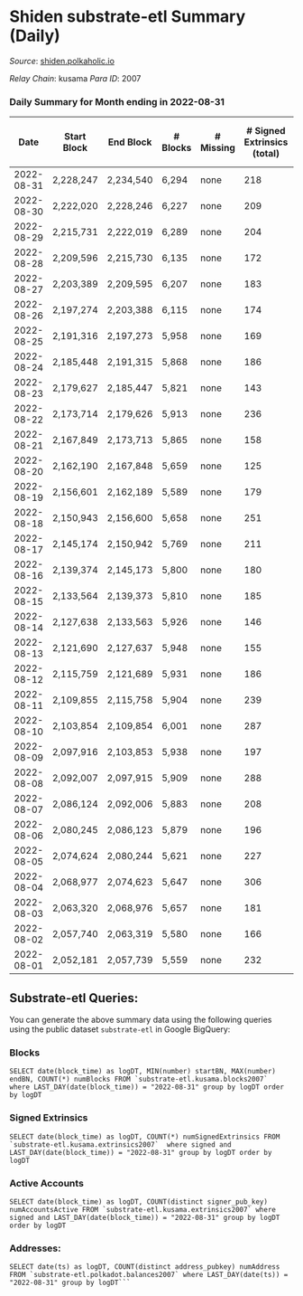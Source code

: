 # Shiden substrate-etl Summary (Daily)

_Source_: [shiden.polkaholic.io](https://shiden.polkaholic.io)

*Relay Chain*: kusama
*Para ID*: 2007



### Daily Summary for Month ending in 2022-08-31


| Date | Start Block | End Block | # Blocks | # Missing | # Signed Extrinsics (total) | # Active Accounts | # Addresses with Balances | # Events | # Transfers | # XCM Transfers In | # XCM Transfers Out |
| ---- | ----------- | --------- | -------- | --------- | --------------------------- | ----------------- | ------------------------- | -------- | ----------- | ------------------ | ------------------- |
| 2022-08-31 | 2,228,247 | 2,234,540 | 6,294 | none  | 218 | 91 | 632,709 | 50,392 | 6,488 ($54,249.57) | 3 ($5.73) | 3  |
| 2022-08-30 | 2,222,020 | 2,228,246 | 6,227 | none  | 209 | 108 | 632,694 | 47,259 | 6,371 ($11,746.53) | 2 ($33.69) | 5 ($34.03) |
| 2022-08-29 | 2,215,731 | 2,222,019 | 6,289 | none  | 204 | 111 | 632,680 | 57,890 | 6,422 ($71,767.83) | 7 ($1.29) | 1 ($0.12) |
| 2022-08-28 | 2,209,596 | 2,215,730 | 6,135 | none  | 172 | 83 | 632,639 | 50,057 | 6,469 ($41,005.74) | 2 ($0.32) | 2 ($23.55) |
| 2022-08-27 | 2,203,389 | 2,209,595 | 6,207 | none  | 183 | 94 | 632,562 | 49,883 | 6,657 ($69,991.72) | 1 ($4.33) | 2 ($48.70) |
| 2022-08-26 | 2,197,274 | 2,203,388 | 6,115 | none  | 174 | 83 | 632,544 | 53,971 | 6,624 ($11,078.61) |   |   |
| 2022-08-25 | 2,191,316 | 2,197,273 | 5,958 | none  | 169 | 88 | 632,518 | 64,588 | 6,164 ($53,616.68) |   |   |
| 2022-08-24 | 2,185,448 | 2,191,315 | 5,868 | none  | 186 | 88 | 632,504 | 59,848 | 6,348 ($604,449.73) |   | 1 ($62.29) |
| 2022-08-23 | 2,179,627 | 2,185,447 | 5,821 | none  | 143 | 84 | 632,488 | 53,979 | 6,625 ($22,749.83) | 3 ($3.89) | 2 ($2.82) |
| 2022-08-22 | 2,173,714 | 2,179,626 | 5,913 | none  | 236 | 119 | 632,004 | 52,690 | 6,260 ($31,749.80) | 3 ($67.35) |   |
| 2022-08-21 | 2,167,849 | 2,173,713 | 5,865 | none  | 158 | 80 |  | 188,702 | 21,851 ($26,866.68) |   | 1 ($0.12) |
| 2022-08-20 | 2,162,190 | 2,167,848 | 5,659 | none  | 125 | 60 |  | 167,477 | 19,587 ($41,423.17) | 3 ($4.34) | 1 ($3.74) |
| 2022-08-19 | 2,156,601 | 2,162,189 | 5,589 | none  | 179 | 95 |  | 137,595 | 15,433 ($20,977.49) | 1 ($0.04) | 3 ($53.04) |
| 2022-08-18 | 2,150,943 | 2,156,600 | 5,658 | none  | 251 | 138 | 594,425 | 89,785 | 10,974 ($204,106.26) | 7 ($1.12) | 2 ($0.20) |
| 2022-08-17 | 2,145,174 | 2,150,942 | 5,769 | none  | 211 | 116 |  | 139,971 | 16,113 ($52,570.24) | 2 ($1.86) | 1 ($1.81) |
| 2022-08-16 | 2,139,374 | 2,145,173 | 5,800 | none  | 180 | 80 |  | 116,467 | 13,865 ($65,555.52) | 4 ($5.22) |   |
| 2022-08-15 | 2,133,564 | 2,139,373 | 5,810 | none  | 185 | 106 |  | 94,962 | 11,433 ($97,067.21) | 1 ($6.62) | 2 ($40.75) |
| 2022-08-14 | 2,127,638 | 2,133,563 | 5,926 | none  | 146 | 82 | 567,106 | 65,526 | 8,322 ($51,756.55) |   |   |
| 2022-08-13 | 2,121,690 | 2,127,637 | 5,948 | none  | 155 | 87 | 565,494 | 45,569 | 6,406 ($203,520.38) |   |   |
| 2022-08-12 | 2,115,759 | 2,121,689 | 5,931 | none  | 186 | 88 |  | 51,759 | 6,754 ($129,888.11) | 1 ($0.004) | 3 ($19.23) |
| 2022-08-11 | 2,109,855 | 2,115,758 | 5,904 | none  | 239 | 124 |  | 57,746 | 6,975 ($202,417.81) | 1 ($30.00) | 2 ($29.34) |
| 2022-08-10 | 2,103,854 | 2,109,854 | 6,001 | none  | 287 | 122 | 564,957 | 141,317 | 15,594 ($73,533.23) | 1 ($1.00) | 2 ($14.75) |
| 2022-08-09 | 2,097,916 | 2,103,853 | 5,938 | none  | 197 | 100 |  | 63,697 | 7,709 ($52,824.46) | 2 ($0.26) | 1 ($73.12) |
| 2022-08-08 | 2,092,007 | 2,097,915 | 5,909 | none  | 288 | 146 |  | 72,515 | 6,653 ($91,183.50) | 2 ($0.20) | 2 ($50.39) |
| 2022-08-07 | 2,086,124 | 2,092,006 | 5,883 | none  | 208 | 110 |  | 50,896 | 6,391 ($91,934.07) | 3 ($2.26) | 3 ($22.72) |
| 2022-08-06 | 2,080,245 | 2,086,123 | 5,879 | none  | 196 | 100 | 556,801 | 63,306 | 7,356 ($84,933.92) | 1 ($3.57) | 1 ($3.50) |
| 2022-08-05 | 2,074,624 | 2,080,244 | 5,621 | none  | 227 | 106 |  | 103,304 | 6,720 ($49,843.54) | 5 ($1.89) | 5 ($4.38) |
| 2022-08-04 | 2,068,977 | 2,074,623 | 5,647 | none  | 306 | 89 |  | 89,498 | 6,412 ($86,280.76) | 6 ($29.79) | 3 ($1.43) |
| 2022-08-03 | 2,063,320 | 2,068,976 | 5,657 | none  | 181 | 90 | 556,465 | 55,424 | 6,724 ($20,154.03) | 3 ($0.40) |   |
| 2022-08-02 | 2,057,740 | 2,063,319 | 5,580 | none  | 166 | 82 |  | 62,566 | 6,233 ($67,467.36) | 2 ($12.29) | 3 ($3.79) |
| 2022-08-01 | 2,052,181 | 2,057,739 | 5,559 | none  | 232 | 131 | 556,329 | 75,437 | 6,783 ($140,806.87) | 4 ($6.09) | 2 ($5.93) |

## Substrate-etl Queries:
You can generate the above summary data using the following queries using the public dataset `substrate-etl` in Google BigQuery:


### Blocks
```
SELECT date(block_time) as logDT, MIN(number) startBN, MAX(number) endBN, COUNT(*) numBlocks FROM `substrate-etl.kusama.blocks2007`  where LAST_DAY(date(block_time)) = "2022-08-31" group by logDT order by logDT
```


### Signed Extrinsics
```
SELECT date(block_time) as logDT, COUNT(*) numSignedExtrinsics FROM `substrate-etl.kusama.extrinsics2007`  where signed and LAST_DAY(date(block_time)) = "2022-08-31" group by logDT order by logDT
```


### Active Accounts
```
SELECT date(block_time) as logDT, COUNT(distinct signer_pub_key) numAccountsActive FROM `substrate-etl.kusama.extrinsics2007` where signed and LAST_DAY(date(block_time)) = "2022-08-31" group by logDT order by logDT
```


### Addresses:
```
SELECT date(ts) as logDT, COUNT(distinct address_pubkey) numAddress FROM `substrate-etl.polkadot.balances2007` where LAST_DAY(date(ts)) = "2022-08-31" group by logDT```

